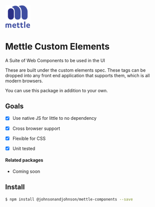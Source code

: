 <img src="./stories/assets/Mettle_BrandName_Logo.svg" alt="Mettle" width="80"/>

# Mettle Custom Elements

A Suite of Web Components to be used in the UI

These are built under the custom elements spec.  These tags can be dropped into any front end application that supports them, which is all modern browsers.

You can use this package in addition to your own.

## Goals

- [x] Use native JS for little to no dependency
- [x] Cross browser support
- [x] Flexible for CSS
- [x] Unit tested


#### Related packages

- Coming soon

## Install

```sh
$ npm install @johnsonandjohnson/mettle-components --save
```
